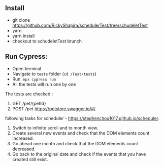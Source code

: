 ## Install
- git clone https://github.com/RickyShapira/schedulerTest/tree/schudeletTest
- yarn
- yarn install
- checkout to schudeletTest brunch
## Run Cypress:
- Open terminal
- Navigate to ```tests``` folder (`cd /Test/tests`)
- Run: ```npx cypress run```
- All the tests will run one by one

The tests are checked :
1. GET /pet/{petId}
2. POST /pet
https://petstore.swagger.io/#/


following tasks for scheduler -  https://stephenchou1017.github.io/scheduler:
1. Switch to infinite scroll and to month view.
2. Create several new events and check that the DOM elements count increased.
3. Go ahead one month and check that the DOM elements count decreased.
4. Go back to the original date and check if the events that you have created still exist.